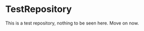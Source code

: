 TestRepository
==============

This is a test repository, nothing to be seen here. Move on now.  
 
 
  
 
 
   
     
       
        
       
       
         
      
        
    
   
      
   
     
   
  
 
 
 
